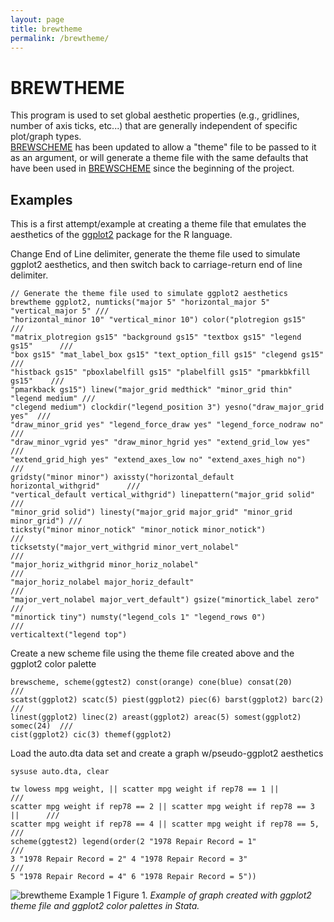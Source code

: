 ```yaml
---
layout: page
title: brewtheme
permalink: /brewtheme/
---
```


# BREWTHEME

This program is used to set global aesthetic properties (e.g., gridlines, number of axis ticks, etc...) that are generally independent of specific plot/graph types.  
[BREWSCHEME](https://wbuchanan.github.io/brewscheme) has been updated to allow a "theme" file to be passed to it as an argument, or will generate a theme file with the same defaults that have been used in 
[BREWSCHEME](https://wbuchanan.github.io/brewscheme/brewscheme) since the beginning of the project.  


## Examples
This is a first attempt/example at creating a theme file that emulates the aesthetics of the 
[ggplot2](https://github.com/hadley/ggplot2) package for the R language.  

Change End of Line delimiter, generate the theme file used to simulate ggplot2 aesthetics, and then switch back to carriage-return end of line delimiter.

```
// Generate the theme file used to simulate ggplot2 aesthetics
brewtheme ggplot2, numticks("major 5" "horizontal_major 5" "vertical_major 5" ///    
"horizontal_minor 10" "vertical_minor 10") color("plotregion gs15" 			 ///   
"matrix_plotregion gs15" "background gs15" "textbox gs15" "legend gs15" 	 ///   
"box gs15" "mat_label_box gs15" "text_option_fill gs15" "clegend gs15" 		 ///   
"histback gs15" "pboxlabelfill gs15" "plabelfill gs15" "pmarkbkfill gs15"	 ///    
"pmarkback gs15") linew("major_grid medthick" "minor_grid thin" "legend medium" ///   
"clegend medium") clockdir("legend_position 3") yesno("draw_major_grid yes"  ///   
"draw_minor_grid yes" "legend_force_draw yes" "legend_force_nodraw no" 		 ///   
"draw_minor_vgrid yes" "draw_minor_hgrid yes" "extend_grid_low yes" 		 ///   
"extend_grid_high yes" "extend_axes_low no" "extend_axes_high no") 			 ///   
gridsty("minor minor") axissty("horizontal_default horizontal_withgrid" 	 ///   
"vertical_default vertical_withgrid") linepattern("major_grid solid" 		 ///   
"minor_grid solid") linesty("major_grid major_grid" "minor_grid minor_grid") ///    
ticksty("minor minor_notick" "minor_notick minor_notick") 					 ///   
ticksetsty("major_vert_withgrid minor_vert_nolabel" 						 ///   
"major_horiz_withgrid minor_horiz_nolabel" 									 ///   
"major_horiz_nolabel major_horiz_default" 									 ///   
"major_vert_nolabel major_vert_default") gsize("minortick_label zero" 		 ///   
"minortick tiny") numsty("legend_cols 1" "legend_rows 0") 					 ///   
verticaltext("legend top")
```
 
Create a new scheme file using the theme file created above and the ggplot2 color palette

```
brewscheme, scheme(ggtest2) const(orange) cone(blue) consat(20) 			 ///  
scatst(ggplot2) scatc(5) piest(ggplot2) piec(6) barst(ggplot2) barc(2) 		 ///   
linest(ggplot2) linec(2) areast(ggplot2) areac(5) somest(ggplot2) somec(24)  ///   
cist(ggplot2) cic(3) themef(ggplot2)
```

Load the auto.dta data set and create a graph w/pseudo-ggplot2 aesthetics

```
sysuse auto.dta, clear

tw lowess mpg weight, || scatter mpg weight if rep78 == 1 || 				 ///   
scatter mpg weight if rep78 == 2 || scatter mpg weight if rep78 == 3 || 	 ///   
scatter mpg weight if rep78 == 4 || scatter mpg weight if rep78 == 5, 		 ///   
scheme(ggtest2) legend(order(2 "1978 Repair Record = 1" 					 ///   
3 "1978 Repair Record = 2" 4 "1978 Repair Record = 3"						 ///   
5 "1978 Repair Record = 4" 6 "1978 Repair Record = 5"))
```   

![brewtheme Example 1](../img/ggthemeTest.png)
Figure 1. *Example of graph created with ggplot2 theme file and ggplot2 color palettes in Stata.*